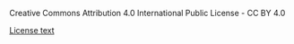 Creative Commons Attribution 4.0 International Public License - CC BY 4.0

[License text](https://creativecommons.org/licenses/by/4.0/)
